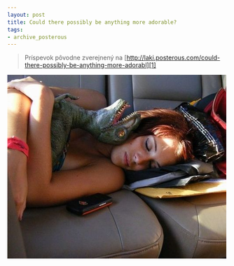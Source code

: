 ```yaml
---
layout: post
title: Could there possibly be anything more adorable?
tags:
- archive_posterous
---
```

> Príspevok pôvodne zverejnený na [http://laki.posterous.com/could-there-possibly-be-anything-more-adorabl][1]

![agirlandherraptor.jpg][pic1]

[1]: http://laki.posterous.com/could-there-possibly-be-anything-more-adorabl
[pic1]: /media/2010/agirlandherraptor.jpg